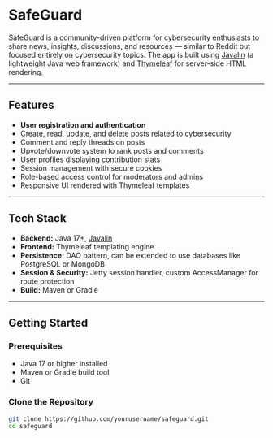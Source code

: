 # SafeGuard

SafeGuard is a community-driven platform for cybersecurity enthusiasts to share news, insights, discussions, and resources — similar to Reddit but focused entirely on cybersecurity topics. The app is built using [Javalin](https://javalin.io/) (a lightweight Java web framework) and [Thymeleaf](https://www.thymeleaf.org/) for server-side HTML rendering.

---

## Features

- **User registration and authentication**
- Create, read, update, and delete posts related to cybersecurity
- Comment and reply threads on posts
- Upvote/downvote system to rank posts and comments
- User profiles displaying contribution stats
- Session management with secure cookies
- Role-based access control for moderators and admins
- Responsive UI rendered with Thymeleaf templates

---

## Tech Stack

- **Backend:** Java 17+, [Javalin](https://javalin.io/)
- **Frontend:** Thymeleaf templating engine
- **Persistence:** DAO pattern, can be extended to use databases like PostgreSQL or MongoDB
- **Session & Security:** Jetty session handler, custom AccessManager for route protection
- **Build:** Maven or Gradle

---

## Getting Started

### Prerequisites

- Java 17 or higher installed
- Maven or Gradle build tool
- Git

### Clone the Repository

```bash
git clone https://github.com/yourusername/safeguard.git
cd safeguard
